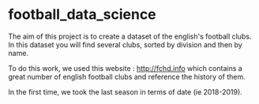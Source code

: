 # football_data_science

The aim of this project is to create a dataset of the english's football clubs. In this dataset you will find several clubs, sorted by division and then by name. 

To do this work, we used this website : http://fchd.info which contains a great number of english football clubs and reference the history of them.

In the first time, we took the last season in terms of date (ie 2018-2019).
